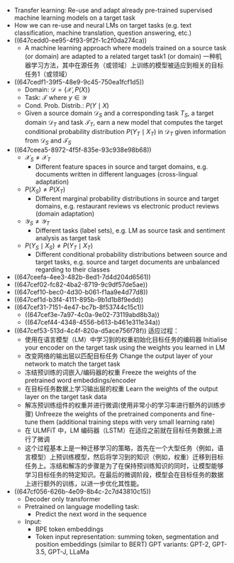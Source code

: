 - Transfer learning: Re-use and adapt already pre-trained supervised machine learning models on a target task
- How we can re-use and neural LMs on target tasks (e.g. text classification, machine translation, question answering, etc.)
- ((647cedd0-ee95-4f93-9f2f-1c2f0da274ca))
	- A machine learning approach where models trained on a source task (or domain) are adapted to a related target task1 (or domain)
	  一种机器学习方法，其中在源任务（或领域）上训练的模型被适应到相关的目标任务1（或领域）
- ((647cedf1-39f5-48e9-9c45-750ea1fcf1d5))
	- Domain: $\mathcal{D}=\{\mathcal{X}, P(X)\}$
	- Task: $\mathcal{T}$ where $y \in \mathcal{Y}$
	- Cond. Prob. Distrib.: $P(Y \mid X)$
	- Given a source domain $\mathcal{D}_S$ and a corresponding task $T_S$, a target domain $\mathcal{D}_T$ and task $\mathcal{T}_T$, earn a new model that computes the target conditional probability distribution $P\left(Y_T \mid X_T\right)$ in $\mathcal{D}_T$ given information from $\mathcal{D}_S$ and $\mathcal{T}_S$
- ((647ceea5-8972-4f5f-835e-93c938e98b68))
	- $\mathcal{X}_S \neq \mathcal{X}_T$
		- Different feature spaces in source and target domains, e.g. documents written in different languages (cross-lingual adaptation)
	- $P\left(X_S\right) \neq P\left(X_T\right)$
		- Different marginal probability distributions in source and target domains, e.g. restaurant reviews vs electronic product reviews (domain adaptation)
	- $\mathcal{Y}_S \neq \mathcal{Y}_T$
		- Different tasks (label sets), e.g. LM as source task and sentiment analysis as target task
	- $P\left(Y_S \mid X_S\right) \neq P\left(Y_T \mid X_T\right)$
		- Different conditional probability distributions between source and target tasks, e.g. source and target documents are unbalanced regarding to their classes
- ((647ceefa-4ee3-482b-8ed1-7d4d204d6561))
- ((647cef02-fc82-4ba2-8719-9c9df57de5ae))
- ((647cef10-bec0-4d30-b061-f1aa9e4d77d8))
- ((647cef1d-b3f4-4111-895b-9b1d1b8f9edd))
- ((647cef31-7151-4e47-bc7b-8f53744c15c1))
	- ((647cef3e-7a97-4c0a-9e02-73119abd8b3a))
	- ((647cef44-4348-4556-b613-b461e311e34a))
- ((647cef53-513d-4c4f-820a-d5ace756f78f)) 适应过程：
	- 使用在语言模型（LM）中学习到的权重初始化目标任务的编码器
	  Initialise your encoder on the target task using the weights you learned in LM
	- 改变网络的输出层以匹配目标任务
	  Change the output layer of your network to match the target task
	- 冻结预训练的词嵌入/编码器的权重
	  Freeze the weights of the pretrained word embeddings/encoder
	- 在目标任务数据上学习输出层的权重
	  Learn the weights of the output layer on the target task data
	- 解冻预训练组件的权重并进行微调(使用非常小的学习率进行额外的训练步骤)
	  Unfreeze the weights of the pretrained components and fine-tune them 
	  (additional training steps with very small learning rate)
	- 在 ULMFiT 中，LM 编码器（LSTM）在适应之前就在目标任务数据上进行了微调
	- 这个过程基本上是一种迁移学习的策略，首先在一个大型任务（例如，语言模型）上预训练模型，然后将学习到的知识（例如，权重）迁移到目标任务上。冻结和解冻的步骤是为了在保持预训练知识的同时，让模型能够学习目标任务的特定知识。在最后的微调阶段，模型会在目标任务的数据上进行额外的训练，以进一步优化其性能。
- ((647cf056-626b-4e09-8b4c-2c7d43810c15))
	- Decoder only transformer
	- Pretrained on language modelling task:
		- Predict the next word in the sequence
	- Input:
		- BPE token embeddings
		- Token input representation: summing token, segmentation and position embeddings (similar to BERT) GPT variants: GPT-2, GPT-3.5, GPT-J, LLaMa